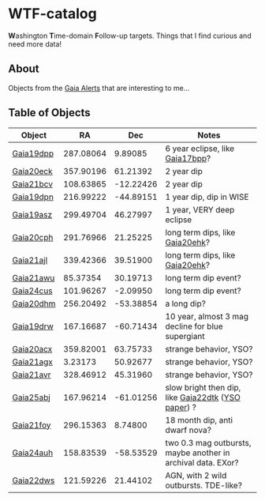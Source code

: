 # WTF-catalog
**W**ashington **T**ime-domain **F**ollow-up targets. Things that I find curious and need more data!

## About
Objects from the [Gaia Alerts](http://gsaweb.ast.cam.ac.uk/alerts/alertsindex) that are interesting to me...

## Table of Objects

| Object | RA | Dec | Notes | 
| --- | --- | --- | --- | 
| [Gaia19dpp](http://gsaweb.ast.cam.ac.uk/alerts/alert/Gaia19dpp/) | 287.08064  | 9.89085 | 6 year eclipse, like [Gaia17bpp](https://arxiv.org/abs/2306.12409)? |
| [Gaia20eck](http://gsaweb.ast.cam.ac.uk/alerts/alert/Gaia20eck/) | 357.90196 | 61.21392 | 2 year dip |
| [Gaia21bcv](http://gsaweb.ast.cam.ac.uk/alerts/alert/Gaia21bcv/) | 108.63865 | -12.22426 | 2 year dip | 
| [Gaia19dpn](http://gsaweb.ast.cam.ac.uk/alerts/alert/Gaia19dpn/) | 216.99222 | -44.89151 | 1 year dip, dip in WISE | 
| [Gaia19asz](http://gsaweb.ast.cam.ac.uk/alerts/alert/Gaia19asz/) | 299.49704 | 46.27997 | 1 year, VERY deep eclipse|
| [Gaia20cph](http://gsaweb.ast.cam.ac.uk/alerts/alert/Gaia20cph/) | 291.76966  | 21.25225 | long term dips, like [Gaia20ehk](http://gsaweb.ast.cam.ac.uk/alerts/alert/Gaia20ehk/)?
| [Gaia21ajl](http://gsaweb.ast.cam.ac.uk/alerts/alert/Gaia21ajl/) | 339.42366 | 39.51900 | long term dips, like [Gaia20ehk](http://gsaweb.ast.cam.ac.uk/alerts/alert/Gaia20ehk/)?
| [Gaia21awu](http://gsaweb.ast.cam.ac.uk/alerts/alert/Gaia21awu/) | 85.37354 | 30.19713 | long term dip event? | 
| [Gaia24cus](http://gsaweb.ast.cam.ac.uk/alerts/alert/Gaia24cus/) | 101.96267|  -2.09950 | long term dip event? | 
| [Gaia20dhm](http://gsaweb.ast.cam.ac.uk/alerts/alert/Gaia20dhm/) | 256.20492  |  -53.38854 | a long dip? |
| [Gaia19drw](http://gsaweb.ast.cam.ac.uk/alerts/alert/Gaia19drw/) | 167.16687 | -60.71434 | 10 year, almost 3 mag decline for blue supergiant |
| [Gaia20acx](http://gsaweb.ast.cam.ac.uk/alerts/alert/Gaia20acx/) | 359.82001 | 63.75733 | strange behavior, YSO? | 
| [Gaia21agx](http://gsaweb.ast.cam.ac.uk/alerts/alert/Gaia21agx/) | 3.23173 | 50.92677 | strange behavior, YSO? | 
| [Gaia21avr](http://gsaweb.ast.cam.ac.uk/alerts/alert/Gaia21avr/) | 328.46912 | 45.31960 | strange behavior, YSO? | 
| [Gaia25abj](http://gsaweb.ast.cam.ac.uk/alerts/alert/Gaia25abj/) | 167.96214 | -61.01256 | slow bright then dip, like [Gaia22dtk](http://gsaweb.ast.cam.ac.uk/alerts/alert/Gaia22dtk/) ([YSO paper](https://arxiv.org/abs/2401.095220)) ? |
| [Gaia21foy](http://gsaweb.ast.cam.ac.uk/alerts/alert/Gaia21foy/) | 296.15363 | 8.74800 | 18 month dip, anti dwarf nova? |
| [Gaia24auh](http://gsaweb.ast.cam.ac.uk/alerts/alert/Gaia24auh/) | 158.83539 |  -58.53529 | two 0.3 mag outbursts, maybe another in archival data. EXor? |
| [Gaia22dws](http://gsaweb.ast.cam.ac.uk/alerts/alert/Gaia22dws/) | 121.59226 | 21.44102 | AGN, with 2 wild outbursts. TDE-like? |


